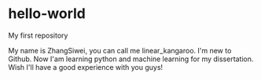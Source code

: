 # hello-world
My first repository

My name is ZhangSiwei, you can call me linear_kangaroo.
I'm new to Github.
Now I'am learning python and machine learning for my dissertation.
Wish I'll have a good experience with you guys!
